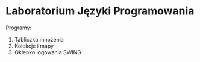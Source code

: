# Laboratorium Języki Programowania
Programy:
1. Tabliczka mnożenia
2. Kolekcje i mapy
3. Okienko logowania SWING
